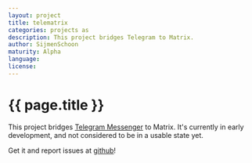 ```yaml
---
layout: project
title: telematrix
categories: projects as
description: This project bridges Telegram to Matrix.
author: SijmenSchoon
maturity: Alpha
language: 
license: 
---
```


# {{ page.title }}
This project bridges [Telegram Messenger](https://telegram.org/) to Matrix. It's currently in early development, and not considered to be in a usable state yet.

Get it and report issues at [github](https://github.com/SijmenSchoon/telematrix)!
